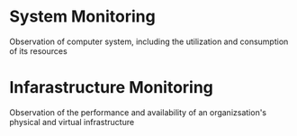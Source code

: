 # System Monitoring

Observation of computer system, including the utilization and consumption of its resources

# Infarastructure Monitoring

Observation of the performance and availability of an organizsation's physical and virtual infrastructure

